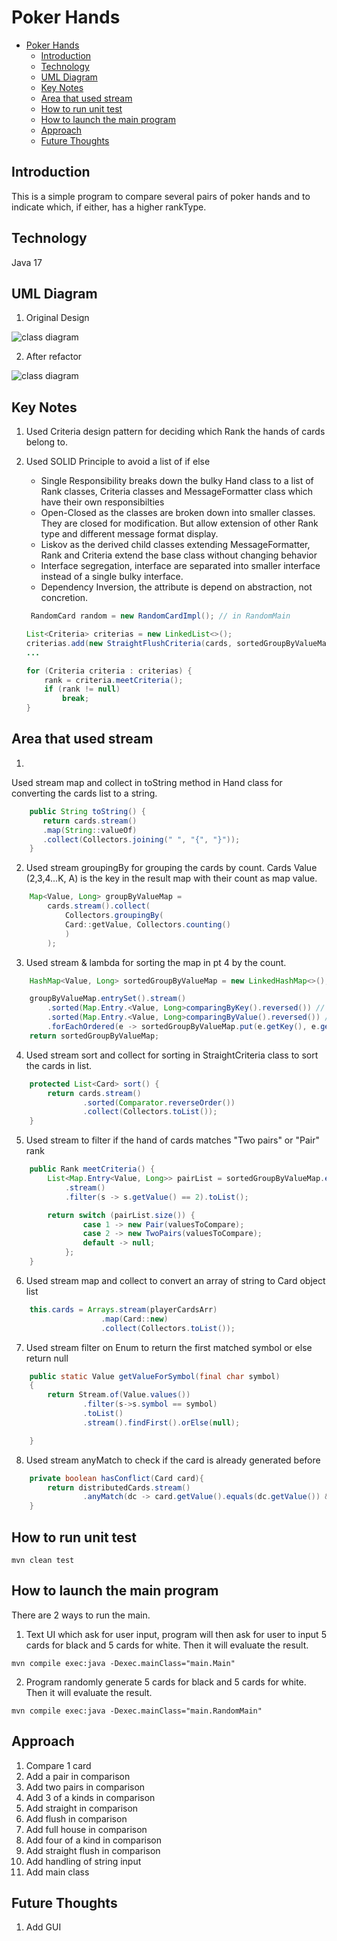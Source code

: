 # Poker Hands

<!-- TOC -->
* [Poker Hands](#poker-hands)
  * [Introduction](#introduction)
  * [Technology](#technology)
  * [UML Diagram](#uml-diagram)
  * [Key Notes](#key-notes)
  * [Area that used stream](#area-that-used-stream)
  * [How to run unit test](#how-to-run-unit-test)
  * [How to launch the main program](#how-to-launch-the-main-program)
  * [Approach](#approach)
  * [Future Thoughts](#future-thoughts)
<!-- TOC -->

## Introduction
This is a simple program to compare several pairs of poker hands and to indicate which, if either, has a higher rankType.

## Technology
Java 17

## UML Diagram
1. Original Design

![class diagram](poker-hands.drawio.png)

2. After refactor

![class diagram](poker-hands-new.drawio.png)

## Key Notes
1. Used Criteria design pattern for deciding which Rank the hands of cards belong to.
2. Used SOLID Principle to avoid a list of if else
   * Single Responsibility breaks down the bulky Hand class to a list of Rank classes, Criteria classes and MessageFormatter class which have their own responsibilties
   * Open-Closed as the classes are broken down into smaller classes. They are closed for modification. But allow extension of other Rank type and different message format display.
   * Liskov as the derived child classes extending MessageFormatter, Rank and Criteria extend the base class without changing behavior
   * Interface segregation, interface are separated into smaller interface instead of a single bulky interface.   
   * Dependency Inversion, the attribute is depend on abstraction, not concretion. 
   ```java
    RandomCard random = new RandomCardImpl(); // in RandomMain
   ```
       
    ```java
    List<Criteria> criterias = new LinkedList<>();
    criterias.add(new StraightFlushCriteria(cards, sortedGroupByValueMap, straightCriteria, flushCriteria));
    ...

    for (Criteria criteria : criterias) {
        rank = criteria.meetCriteria();
        if (rank != null)
            break;
    }
    ```
## Area that used stream
1. 
Used stream map and collect in toString method in Hand class for converting the cards list to a string.
```java
    public String toString() {
       return cards.stream()
       .map(String::valueOf)
       .collect(Collectors.joining(" ", "{", "}"));
    }
```
2. Used stream groupingBy for grouping the cards by count. Cards Value (2,3,4...K, A) is the key in the result map with their count as map value.
```java
    Map<Value, Long> groupByValueMap =
        cards.stream().collect(
            Collectors.groupingBy(
            Card::getValue, Collectors.counting()
            )
        );
```
3. Used stream & lambda for sorting the map in pt 4 by the count.
```java
    HashMap<Value, Long> sortedGroupByValueMap = new LinkedHashMap<>();

    groupByValueMap.entrySet().stream()
        .sorted(Map.Entry.<Value, Long>comparingByKey().reversed()) // sort by card's value desc
        .sorted(Map.Entry.<Value, Long>comparingByValue().reversed()) // sort by card value's count desc
        .forEachOrdered(e -> sortedGroupByValueMap.put(e.getKey(), e.getValue()));
    return sortedGroupByValueMap;
```
4. Used stream sort and collect for sorting in StraightCriteria class to sort the cards in list.
```java
    protected List<Card> sort() {
        return cards.stream()
                .sorted(Comparator.reverseOrder())
                .collect(Collectors.toList());
    }
```
5. Used stream to filter if the hand of cards matches "Two pairs" or "Pair" rank
```java
    public Rank meetCriteria() {
        List<Map.Entry<Value, Long>> pairList = sortedGroupByValueMap.entrySet()
            .stream()
            .filter(s -> s.getValue() == 2).toList();

        return switch (pairList.size()) {
                case 1 -> new Pair(valuesToCompare);
                case 2 -> new TwoPairs(valuesToCompare);
                default -> null;
            };
    }
```

6. Used stream map and collect to convert an array of string to Card object list
```java
    this.cards = Arrays.stream(playerCardsArr)
                    .map(Card::new)
                    .collect(Collectors.toList());
```

7. Used stream filter on Enum to return the first matched symbol or else return null
```java
    public static Value getValueForSymbol(final char symbol)
    {
        return Stream.of(Value.values())
                .filter(s->s.symbol == symbol)
                .toList()
                .stream().findFirst().orElse(null);

    }
```
8. Used stream anyMatch to check if the card is already generated before
```java
    private boolean hasConflict(Card card){
        return distributedCards.stream()
                .anyMatch(dc -> card.getValue().equals(dc.getValue()) && card.getSuit().equals(dc.getSuit()));
    }
```

## How to run unit test
```
mvn clean test
```

## How to launch the main program
There are 2 ways to run the main.
1. Text UI which ask for user input, program will then ask for user to input 5 cards for black and 5 cards for white. Then it will evaluate the result.
```
mvn compile exec:java -Dexec.mainClass="main.Main"
```
2. Program randomly generate 5 cards for black and 5 cards for white. Then it will evaluate the result.
```
mvn compile exec:java -Dexec.mainClass="main.RandomMain"
```

## Approach
1. Compare 1 card  
2. Add a pair in comparison
3. Add two pairs in comparison
4. Add 3 of a kinds in comparison
5. Add straight in comparison
6. Add flush in comparison
7. Add full house in comparison
8. Add four of a kind in comparison
9. Add straight flush in comparison
10. Add handling of string input
11. Add main class


## Future Thoughts
1. Add GUI
